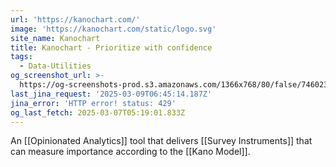 ```yaml
---
url: 'https://kanochart.com/'
image: 'https://kanochart.com/static/logo.svg'
site_name: Kanochart
title: Kanochart - Prioritize with confidence
tags:
  - Data-Utilities
og_screenshot_url: >-
  https://og-screenshots-prod.s3.amazonaws.com/1366x768/80/false/7460235a983b96bc7899ae0dd029b0127a4082b799ae333197fb4f0e3de7e780.jpeg
last_jina_request: '2025-03-09T06:45:14.187Z'
jina_error: 'HTTP error! status: 429'
og_last_fetch: 2025-03-07T05:19:01.833Z
---
```

An [[Opinionated Analytics]] tool that delivers [[Survey Instruments]] that can measure importance according to the [[Kano Model]].


